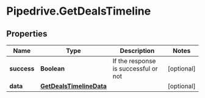 # Pipedrive.GetDealsTimeline

## Properties

Name | Type | Description | Notes
------------ | ------------- | ------------- | -------------
**success** | **Boolean** | If the response is successful or not | [optional] 
**data** | [**GetDealsTimelineData**](GetDealsTimelineData.md) |  | [optional] 


